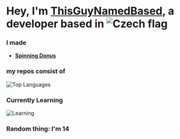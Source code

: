# Hey, I'm [ThisGuyNamedBased](https://github.com/ThisGuyNamedBased), a developer based in ![Czech flag](https://i.imgur.com/6CCE8Mv.png)

### **I made**

- [**Spinning Donus**](https://github.com/ThisGuyNamedBased/Spinning-Donus) 

### **my repos consist of**

![Top Languages](https://github-readme-stats.vercel.app/api/top-langs/?username=ThisGuyNamedBased&layout=compact&theme=radical)

###  **Currently Learning**

![Learning](https://img.shields.io/badge/Reverse%20Engineering-%23FF5722.svg?style=for-the-badge)


### Random thing: I'm 14

